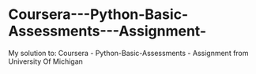 # Coursera---Python-Basic-Assessments---Assignment-
My solution to: Coursera - Python-Basic-Assessments - Assignment from University Of Michigan

